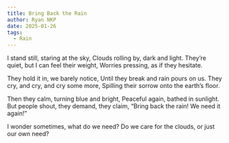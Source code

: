 ```yaml
---
title: Bring Back the Rain
author: Ryan NKP
date: 2025-01-26
tags:
  - Rain
---
```

I stand still, staring at the sky,
Clouds rolling by, dark and light.
They’re quiet, but I can feel their weight,
Worries pressing, as if they hesitate.

They hold it in, we barely notice,
Until they break and rain pours on us.
They cry, and cry, and cry some more,
Spilling their sorrow onto the earth’s floor.

Then they calm, turning blue and bright,
Peaceful again, bathed in sunlight.
But people shout, they demand, they claim,
“Bring back the rain! We need it again!”

I wonder sometimes, what do we need?
Do we care for the clouds, or just our own need?
